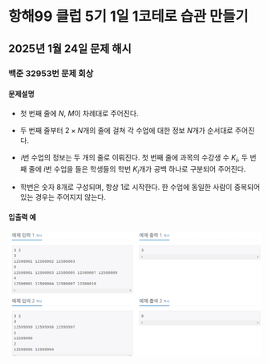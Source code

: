 # 항해99 클럽 5기 1일 1코테로 습관 만들기
## 2025년 1월 24일 문제 해시
### 백준 32953번 문제 회상

#### 문제설명
* 첫 번째 줄에 $N$, $M$이 차례대로 주어진다. 

* 두 번째 줄부터 $2 \times N$개의 줄에 걸쳐 각 수업에 대한 정보 $N$개가 순서대로 주어진다.

*  $i$번 수업의 정보는 두 개의 줄로 이뤄진다. 첫 번째 줄에 과목의 수강생 수 $K_i$, 두 번째 줄에 $i$번 수업을 들은 학생들의 학번 $K_i$개가 공백 하나로 구분되어 주어진다.

* 학번은 숫자 8개로 구성되며, 항상 $1$로 시작한다. 한 수업에 동일한 사람이 중복되어 있는 경우는 주어지지 않는다.

#### 입출력 예
![alt text](image.png)